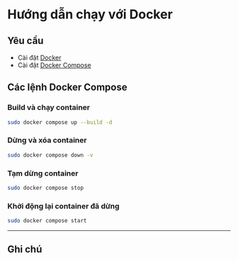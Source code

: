 # Hướng dẫn chạy với Docker

## Yêu cầu
- Cài đặt [Docker](https://docs.docker.com/get-docker/)  
- Cài đặt [Docker Compose](https://docs.docker.com/compose/install/)  

## Các lệnh Docker Compose

### Build và chạy container
```bash
sudo docker compose up --build -d
```

### Dừng và xóa container
```bash
sudo docker compose down -v
```

### Tạm dừng container
```bash
sudo docker compose stop
```

### Khởi động lại container đã dừng
```bash
sudo docker compose start
```

---

## Ghi chú
